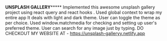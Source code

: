 **********************************UNSPLASH GALLERY***************************************
Implemented this awesome unsplash gallery project using react query  and react hooks .
Used global context to wrap my entire app
It deals with light and dark theme. User can toggle the theme as per choice.
Used window.matchmedia for checking and setting up user's preferred theme. 
User can search for any image just by typing. 
DO CHECKOUT MY WEBSITE AT - https://unsplash-galleryy.netlify.app
